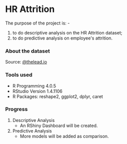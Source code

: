 # HR Attrition
The purpose of the project is: -
1. to do descriptive analysis on the HR Attrition dataset;
1. to do predictive analysis on employee's attrition.

### About the dataset
Source: [@thelead.io](https://github.com/theleadio/datascience_demo/blob/master/HR_dataset.csv)

### Tools used
* R Programming 4.0.5
* RStudio Version 1.4.1106
* R Packages: reshape2, ggplot2, dplyr, caret

### Progress
1. Descriptive Analysis
    * An RShiny Dashboard will be created.
1. Predictive Analysis
    * More models will be added as comparison.
